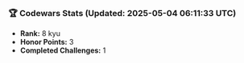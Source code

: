 ### 🏆 Codewars Stats (Updated: 2025-05-04 06:11:33 UTC)

- **Rank:** 8 kyu
- **Honor Points:** 3
- **Completed Challenges:** 1
